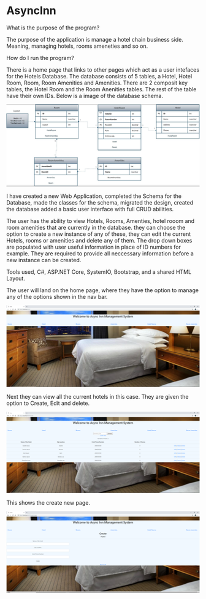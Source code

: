 # AsyncInn

What is the purpose of the program?

The purpose of the application is manage a hotel chain business side.  Meaning, managing hotels, rooms ameneties and so on.

How do I run the program?

There is a home page that links to other pages which act as a user intefaces for the Hotels Database.  The database consists of 5 tables, a Hotel, Hotel Room, Room, Room Amenities and Amenities.  There are 2 composit key tables, the Hotel Room and the Room Anenities tables. The rest of the table have their own IDs. Below is a image of the database schema.

![image](https://github.com/omence/AsyncInn/blob/master/databaseSchema.JPG)

I have created a new Web Application, completed the Schema for the Database, made the classes for the schema, migrated the design, created the database added a basic user interface with full CRUD abilities.

The user has the ability to view Hotels, Rooms, Amenties, hotel rooom and room amenities that are currently in the database.  they can choose the option to create a new instance of any of these, they can edit the current Hotels, rooms or amenities and delete any of them.  The drop down boxes are populated with user useful information in place of ID numbers for example.  They are required to provide all neccessary information before a new instance can be created.

Tools used, C#, ASP.NET Core, SystemIO, Bootstrap, and a shared HTML Layout.

The user will land on the home page, where they have the option to manage any of the options shown in the nav bar.

![image](https://github.com/omence/AsyncInn/blob/master/Screenshot%20(12).png)

Next they can view all the current hotels in this case.  They are given the option to Create, Edit and delete.

![image](https://github.com/omence/AsyncInn/blob/master/Screenshot%20(13).png)

This shows the create new page.

![image](https://github.com/omence/AsyncInn/blob/master/Screenshot%20(14).png)
